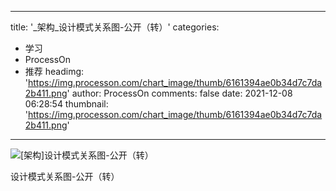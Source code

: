 
---
title: '_架构_设计模式关系图-公开（转）'
categories: 
 - 学习
 - ProcessOn
 - 推荐
headimg: 'https://img.processon.com/chart_image/thumb/6161394ae0b34d7c7da2b411.png'
author: ProcessOn
comments: false
date: 2021-12-08 06:28:54
thumbnail: 'https://img.processon.com/chart_image/thumb/6161394ae0b34d7c7da2b411.png'
---

<div>   
<img class="thumb" alt="[架构]设计模式关系图-公开（转）" src="https://img.processon.com/chart_image/thumb/6161394ae0b34d7c7da2b411.png" referrerpolicy="no-referrer">
<p>设计模式关系图-公开（转）</p>  
</div>
            
